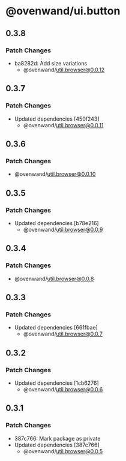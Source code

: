 # @ovenwand/ui.button

## 0.3.8

### Patch Changes

- ba8282d: Add size variations
  - @ovenwand/util.browser@0.0.12

## 0.3.7

### Patch Changes

- Updated dependencies [450f243]
  - @ovenwand/util.browser@0.0.11

## 0.3.6

### Patch Changes

- @ovenwand/util.browser@0.0.10

## 0.3.5

### Patch Changes

- Updated dependencies [b78e216]
  - @ovenwand/util.browser@0.0.9

## 0.3.4

### Patch Changes

- @ovenwand/util.browser@0.0.8

## 0.3.3

### Patch Changes

- Updated dependencies [661fbae]
  - @ovenwand/util.browser@0.0.7

## 0.3.2

### Patch Changes

- Updated dependencies [1cb6276]
  - @ovenwand/util.browser@0.0.6

## 0.3.1

### Patch Changes

- 387c766: Mark package as private
- Updated dependencies [387c766]
  - @ovenwand/util.browser@0.0.5
